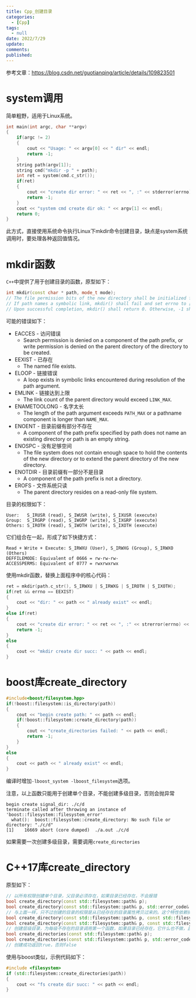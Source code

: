 ```yaml
---
title: Cpp_创建目录
categories:
  - [Cpp]
tags:
  - null 
date: 2022/7/29
update:
comments:
published:
---
```


参考文章：https://blog.csdn.net/guotianqing/article/details/109823501

# system调用

简单粗野，适用于Linux系统。

```cpp
int main(int argc, char **argv)
{
    if(argc != 2)
    {
        cout << "Usage: " << argv[0] << " dir" << endl;
        return -1;
    }
    string path(argv[1]);
    string cmd("mkdir -p " + path);
    int ret = system(cmd.c_str());
    if(ret)
    {
        cout << "create dir error: " << ret << ", :" << stderror(errno) << endl;
        return -1;
    }
    cout << "system cmd create dir ok: " << argv[1] << endl;
    return 0;
}
```

此方式，直接使用系统命令执行Linux下mkdir命令创建目录，缺点是system系统调用时，要处理各种返回值情况。

# mkdir函数

`C++`中提供了用于创建目录的函数，原型如下：

```cpp
int mkdir(const char * path, mode_t mode);
// The file permission bits of the new directory shall be initialized from mode
// If path names a symbolic link, mkdir() shall fail and set errno to [EEXIST].
// Upon successful completion, mkdir() shall return 0. Otherwise, -1 shall be returned, no directory shall be created, and errno shall be set to indicate the error.
```

可能的错误如下：

* EACCES - 访问错误
  * Search permission is denied on a component of the path prefix, or write permission is denied on the parent directory of the directory to be created.
* EEXIST - 已存在
  * The named file exists.
* ELOOP - 链接错误
  * A loop exists in symbolic links encountered during resolution of the path argument.
* EMLINK - 链接达到上限
  * The link count of the parent directory would exceed `LINK_MAX`.
* ENAMETOOLONG - 名字太长
  * The length of the path argument exceeds `PATH_MAX` or a pathname component is longer than `NAME_MAX`.
* ENOENT - 目录前缀有部分不存在
  * A component of the path prefix specified by path does not name an existing directory or path is an empty string.
* ENOSPC - 没有足够空间
  * The file system does not contain enough space to hold the contents of the new directory or to extend the parent directory of the new directory.
* ENOTDIR - 目录前缀有一部分不是目录
  * A component of the path prefix is not a directory.
* EROFS - 文件系统只读
  * The parent directory resides on a read-only file system.

目录的权限如下：

```
User:   S_IRUSR (read), S_IWUSR (write), S_IXUSR (execute)
Group:  S_IRGRP (read), S_IWGRP (write), S_IXGRP (execute)
Others: S_IROTH (read), S_IWOTH (write), S_IXOTH (execute)
```


它们组合在一起，形成了如下快捷方式：

```
Read + Write + Execute: S_IRWXU (User), S_IRWXG (Group), S_IRWXO (Others)
DEFFILEMODE: Equivalent of 0666 = rw-rw-rw-
ACCESSPERMS: Equivalent of 0777 = rwxrwxrwx
```

使用mkdir函数，替换上面程序中的核心代码：

```cpp
ret = mkdir(path.c_str(), S_IRWXU | S_IRWXG | S_IROTH | S_IXOTH);
if(ret && errno == EEXIST)
{
    cout << "dir: " << path << " already exist" << endl;
}
else if(ret)
{
    cout << "create dir error: " << ret << ", :" << strerror(errno) << endl;
    return -1;
}
else
{
    cout << "mkdir create dir succ: " << path << endl;
}
```

# boost库create_directory

```cpp
#include<boost/filesystem.hpp>
if(!boost::filesystem::is_directory(path))
{
    cout << "begin create path: " << path << endl;
    if(!boost::filesystem::create_directory(path))
    {
        cout << "create_directories failed: " << path << endl;
        return -1;
    }
}
else
{
    cout << path << " already exist" << endl;
}
```

编译时增加`-lboost_system -lboost_filesystem`选项。

注意，以上函数只能用于创建单个目录，不能创建多级目录，否则会抛异常

```
begin create signal_dir: ./c/d
terminate called after throwing an instance of 'boost::filesystem::filesystem_error'
  what():  boost::filesystem::create_directory: No such file or directory: "./c/d"
[1]    16669 abort (core dumped)  ./a.out ./c/d
```

如果需要一次创建多级目录，需要调用`create_directories`

# C++17库create_directory

原型如下：

```cpp
// 以所有权限创建单个目录，父目录必须存在，如果目录已经存在，不会报错
bool create_directory(const std::filesystem::path& p);
bool create_directory(const std::filesystem::path& p, std::error_code& ec) noexcept;
// 与上面一样，只不过创建的目录的权限是从已经存在的目录属性拷贝过来的。这个特性依赖操作系统
bool create_directory(const std::filesystem::path& p, const std::filesystem::path& existing_p);
bool create_directory(const std::filesystem::path& p, const std::filesystem::path& existing_p, std::error_code& ec) noexcept;
// 创建层级目录，为每级不存在的目录调用第一个函数，如果目录已经存在，它什么也不做，且不会报错
bool create_directories(const std::filesystem::path& p);
bool create_directories(const std::filesystem::path& p, std::error_code& ec);
// 创建成功返回true，否则false
```

使用与boost类似，示例代码如下：

```cpp
#include <filesystem>
if (std::filesystem::create_directories(path))
{
	cout << "fs create dir succ: " << path << endl;
}
```
